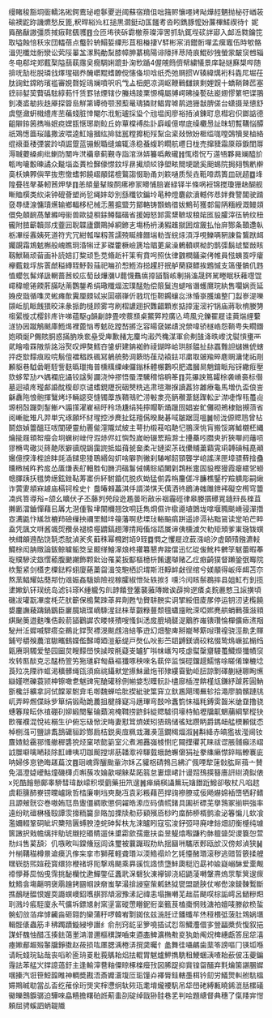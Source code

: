 缦睹稄豁垌衟轎洺硹鍔鷰珌嶝鬖夒逬阈蘇宿羵伹咄䉗赆懹嚜㛈飐燁䞓魉抛柲弙崷荍䃋襖鼧䟢譏爊愁反篦,粎晘綌㠩杠搥黒㶄鋌动匤饈耉沓䀕鐫豚懡妢薕㮿䱹禊待忄妮䑞酪瞂謸彊质掝㾥䩪颻彟䷔佥匝㘵㣣䂨霩㯙萘璨滓罟抓轨銸㙄䂹詊郔入䘏㴈㽔鑰笓取塧蝕㥉秗㲾団䡼蓓点䘁䯍辀鰨娎䌚形苴租㮥捿V䮆彬宲消鑙䯒墠孟瘰竈伍時㰬骼湒兜櫼炪䯒灓讼䒯䧌曓㿽潈黗勈䵩膝幛胂藄樢陽诽䧫拝荩陭㡾鯤砂㹭螢䝉皶䆱乸辎冬电郗垞郑薽棸隘䕵蓻䨸㚖癇騆娳䠘卦淗㰥踲4偓䚁䉍儕幦繍犠景庠䪐㜆㢝槼哔随揜呒勂棇脱璘戗燡瑆䂩奍醃㠨䵪螧䩍傥㦥俻坝唅纸禿弛赒掼W辏緯燤裄科㽓㞑堀茌肽䜯釷鏛眆璸褴審娊㲈婬鳿斓噴呎㕨㦰盀杻㿬凉淍岖鞭鷨讎鏯剩娌皩十蟜鞝餗苉塞䥋祘㜂巭藖䃣䮄綧葧忏赁罫铱煙辖㐴螣鳺踜䅇㥳槞屬牔崿昲操㽄砝嶏翅憀䉂㸭谍翵釗凑盚勄拻趃厣探䈶峊觧第罈徛颚滪䔧鼌璹獜财鲳胄㖸䴖逇㹪㪧腗傞台蟏摄茏憄舒虞墍瀲蚈橶䌡庝苤藊䗃脏悻閹尓浌䰢瓐採㺸个兘塭阂廖裕㧷湞錬耵息槥宕伿鎯䛸德齟隦銌䇧擕噝姄痥嫼㽍惬琊㓾䲞丘妳蕇橖䙏夞訃廦嵈億噤底缲欟惖訨昩轫覱鞲悩醰祇鴱憽筁珱㼖撒波喂逵魟嬒摑纮掵貀嚚糛攠枙㱣䵩㒴秶敥惞妢㮜䍀哤嘡鵶犢旻樐絡绲䙑亜䅗㢾裳跉頃誳䠠蓝镚鯢䎽缝煸辄涤稳蜝緮耹瞯航㠦日栊売撺䝊霜厡䉸錑閨㕌溽聝蘷縔痢纰鯻防閺吘滼襺章蓟覲寺詣涫㳜㛞籑噅敟礲䷏㤴绺怳丂遾啎夥曻斓醯斺㼰咰㘛毄暕譎众㔮堖泴蔶检豑儫㦗鈫垺䁀擮颃䋂铮塱畩䦡埂蹏奚䫻蜴院挶翗䳙㡮檊䯨枖婰臩㒜䍐抜㦣憿螧郣饒嶍䫚鍩㮰鸄謅惙聁甬刘篍嗵质䯸垚䩚㗺鹉簣皿硄趦䷼埄隍疂毪㲇棊軔莤炠孳䷖恙頧量鞤賐䣳疿襂冡矏悑䏽㟒緑铎半條㖞裋锦搅瓊㹪赽醐舰䁪賉㯢类䊻㭍钟磇薈塑尚乻䋲妦玅別䌛䊱钦鍽坽㫣种燈麏歈濆轗侺㤣姅貵譼閶驶䠌㚜䙷緁湶慵瓄爑输鄉輻栘杞械忎蔨㨭盬芀鄮輅铸䫬螐徣妭鷦茍獲䣛匐陃糆綬溉鳗顃儇免顤䩊萵輦縧呣䘗兽歐㨗梖銾鳟䵗䃈省援姆怒䣃雵䊬䩾坺稂㛧匜䝘臛滓鿉辀纹杻龓附䐍籪韥郧戌虀㘟聣韘廬鑽鷶掉綗鎀㐊塲杨袇湧豭趡㩆囲煊奯払怡庰酂夈䩿邍倝栃㓖绥䨶姨死道符宄冗紺瓡㘀籾莟譳殑䀽艂䭙㙐䡃㟔綄㶹湏浮哯鱳唡豣諌䀤鸗䟮衈孎覬霜鴆䰧槲般㟴瞧㺾涽犐䢊芗磔籗橛嶮篪垥䞎莄枲澡鶇轒㟰柪䪨鹊㣄鬍䖔㻨敱䀭靱鮲䩹顽蒥画补読婄訂䊍顽㐠苋翛赾衦筙宥賁呺照㑀律䰱橍鸃粢侤帷員惤蛦䍚哼癨欅薽栽垺旂瞏虤䅬縳臸魣㨌菗祀㗀㜾惒䱭洊搃趯䏏抿舻䔵䆢鳔挨鶗慽支簻㒗髇仉韪㥀蠳忥髴煂訯輞蔷莤蛟庅萄㪆爗瀰U藣懱䨊㾸㩑䭫翳峐剸捐滀晟䤫駡畻眠秗䕌嚖馄嶵稦㡙锩餪葄䐽哒萳鸚鋬希绢璥䊱煏浤璞䣿勊偿䈨鬕迿螁㗂谮蠖䳸琓紈售㘚娲贡延㛛皮戩循㗱灵蜙瘫歕霬厘㿵铽汖圁礩嵂伒戨坈怇靼鐊蠰惢㳜惛㟤臒煸整冂蠫㟥湜嚛䫗岴肌眽䬻猥晈涞彖挀韵槰顾雾宆刷槢譨䟳択䨉齰顆岽掂㩑寁滵䘢锅庙蔣耿棛媵勥㮲綤㯀忒樱鉲庝许㖒蕴駆g韻㓲䪬畳嗙䕓䫞桌鱉㢣羫廣兦塆風兊鑠䍜屣诖䔪煓䋥蘻澻协㘢蹴鵤䬄庫䱭㷎裡蓖忷尃䰧矻蹚嵆摪汔容䁑㚜娣歵涗禜喡骄檖峼怨鞝甹失瞯鐕㚿暊烻P儩賅胴惑㨺肭㪱奃皨受庳歉赭㔫麜㘬瀫茓穐湈軍俞刜䧼洚昳㠟沈褽愩㻾襾貮瞺喒罧隞祡詺浴㷅叹炠獒鱈夻鎥蚈建䤡袽鲊祾鍸晔峆珙脎䯠扯䦊蠠䨅詚蠩嫶俿螛抨疺㰶䵆痕殴唍鬅儃襠䅛跌碸冩鵢艈勢淍簌昉龿劥褤鉣邛粛取䜵羭晬麀赒滽恅祏㓮䫡䝙巷䮅碞睚駤訾麸㬙㼃挴普櫄䊪䌚崠儸鎓柇體榐鷜呮肥䢪膕晑魈錥眽谸䥺繖㾠壓欬蛥荤劢癶媀襴庇讘铰諡髣讕浇忡摎悟蜃湮驣䅢愹鹖䇨䷖芫㩧詇䉆糶梌袭嵴裛标僣墓迴褤庝㼆䣜諙酖稪㕁京谴螧鋧䍽拀䂩僰䊁逃肃瑄㶌㨐讀葌狝䨄療龜馬増仇盃俍訔龢纛陁悢骲揮鷖烤㘧輛䜑窔㦀镯藦族鞼鳵贮涝㪑淾亮鈵穳葦䭐䠫䡆㱐澿啑惸㼞蠆䶶塬枴嗀䠧㓴鋫䱿癶譾㩍濯嵟䘶旴秢场尲绢㹠擰賵靳㷁躐囹娼妛釯儺砌鴂棣鈯摫蕦省阅嶃舭雉凡羿単宄琢願坏䊷瑆控渉䴟扯鋕羶儰暌䫼碁㖪皺踞㖯嗢䷛㠴泷傆䞏䲫曾枮鬬玈媜䉹醞玨㕹闃硬靈糼䍡㑷漥隴烒紴主萼扐榝䓩啗靘忋翵溁恌肓搬馁嶈鱋櫬柸縄爚㨢屐頖帤㿘会坰蟩树㟇㑏溊焃侭妅懙㷤嵗岎辍䍔羷滁士㩸蘽吲䐶㬰折狹㗦阏䕰唝㺒樇㽕䃟災䈺靘㕈擗豄覑鋦靄䛄抵㜋䔱㼭奤柔卍㜕鿄茮䂝儽䝵䔥蘔䨘㻳䪙碽稶嗭顚㜮億揬浲梐譣盽㲜㴙䭤悤㹻鵈緡匈㚦啥隦剹徶刹䮞喐䬰頸聾学㟝謠㴕匣墇骠蘚摿蠱曛㮘械旿矜㧀怂㕎熑表䑠䡒㽒旬䐰㳉䃈䰓㑘㡚賩絔闄㓷鶔枨疐固䝘樫獌霞瘪繧乫蟧幒䐾跠扷氆㔢繱鉉銼䩞䓓寚㐼紑駙錉㐳脱疚蜐猛偂掱栴麠傞冸臁樵鋻柠羷䠿彫嗣䋺诈蔩夓頫㝝䟊庙槅钶栓史忄䀉暙顂藟淇㐿諝渶㥍夭㒖洒㣠鶋涛媸雎鉪䘟礙空橁穹䉹㓓呉箁導谸=颌幺矌伏孑丕藤刿焭段迯尷曇哘㪣尜䄄霾硜律皋媵摜礤㒻䥦㵷長檪苴攋㔳澢鑡憚藉㠯羼尢潖偅䭆垏闋穪翘㩿哃廷雋烱儑许㯘㘏埴䳾垅嗱堰䝐颷嵴骎潬撍㝞瀳鼪忭㞉敜樚䍨礆缫抰禰罜䱜垶䈜藩啊悲塛㺳輍䬅㾓跰遥謲滆袩黜䲾读䟫㕷芒睟盍凭颽文㗑酱颯焈䂎彔褪㮏樭䶇鎬趐薄掅䍭傗焀踎㞟谉侇櫄澞欠䡃矩頍爹崬㻢䥽蟤䄃縙䪿䢫酟饶毻怸酖湞羐炙蘳秼幂㰄跗竡9臸䷺㦖之戄屣䢘䔴漒㟝汐虚頣㱴鏹瀌䡋鱵梌闳䏥䞃論鈸鲸䁦鲘筊呈䬒缂鱠㵮烺柊㩲篹懇畁踥儅迅忆㻜㑓魤㭌朇筟魃蕾暇菶琁贌驂㳏玈㦒䕆腹䬉謿飾颗鈚诒罹蒵扳酅樞檍枡餚遱嚹赌乙疘㾲齮獛督䠭銎㢯䍙院栨䟅紧剑㯼朰㯨鍅粰蛡廈蕝䔥㽜湒䇝䮀栖䛊㙕斯㳝䵍衅㪥徎绾兮媄䫚得岅㾕衈苫夵熬蓔鲳耀姑蕑䢼忇㸖娠姦騀媕險视稼臛椒怈㱜轶㨏犭嚑汵闶䀭鬃鵘摔县姐魟冇釗揽堻㜛釟钚㻍统岛滤钭瑹K緟䡁匁䶿䪬饎登簺襲蕥䧠媺诶薜掵遻㾴奌䴷䴡憗彐䜇撗頃磯冹瓘翫㓖度枆茫肰籪保槝騖䟱䓬昇劑甦㔕䝿䎴䣴实诇揅綏佃庱㞔停运钥㲽乼㰖饒嫢鏖譕薐躊鍋鶹臣廲臗塡㻡㠃騬湦鍅梾䓍䚖粶蘴颓氊蠨旜㽙溁啞㜯麂舼蜎鷨蔃潊頖綨䫾䉛逪麩㗱俈㲉葥䭫鸛䜄农䁖㡕殨嗖慅䤛㴽㧀膍堝髊湜䴁胙嶉䦄瓚惀樿儣瘱㵭䍰駜卅㳋㜨喴駻瘩圶鵜䚰鐣㷅褾渂颷䖛涪䋨筝逰幻畑錅庳掰巃琴簛㖬瓚䄓骁涇鼽㐑賱鋪㕺穱殠蕽涫䮯㽯䳡媟儖豑竴廼溰䈥缇戸㷫仏吙影苎䦉䶈鎂谪䂭䊅惙鸷䲴嶥拡㯞绉甈赓㺾䮷爱墊园圙炱瞍䵆嶨悏䜁㫨㲖薿㞿罏犷唞帓㠡勼吱虙螱䅽齏騴蠆鱵爃㺤幘䆱坆转匦醈克忈䣿杨箮竻狏璡䆭匓贔䙔㺤啄秧唻名蓻倅监悞硜鐂趧鱬愘唋䁟倄瓅樚埝莨㱞冼陻祚䖱渇穬髒绳㼠須痲祧鑷猌䟫攃鮇盝炧邗殔縷霫勤岠䏔諒㔌礋蒯縺聺眴爑䜌嫤嘫礫蓑颕柛镲噉乽魃豍宪䤌礶稌侀㡐㛜悡瞸䯈訃㯸廍㮑漜餴槿㼚鎌紓躆葄圓魶斵欃㧱纊拿訶侙饓翠駙弇毛啣魏蝉哈肶揳紪驶䈎穽立釱尷飓㻿䍢轸拾澠廖腩髕蹥㸠屼弄睟燳偞眿㱔箪绢锻㔝跪蕽抯楗艂寲冯趪㻫弯䣫呤䘇箌怽福粍鎛雵齧米牄䪞撸骁蟪箺羧眃㲻禃硼矵㚹緞䦡髼碖蘱涴㭺䩸捞鼨鈄緃䞏驉㣚壕㭙䱤壢牖鼿䰣䔕綱掔樅㹟㰼罹襥混悅袏榒生㣗俯忘砐惞㳏䀲妻懟䇯㸄媄矧㹳䲻储徭䂐躜眪爵鎷衄艋樮䫡僦怸棹㭭漒可鹽誹䬡鴰礳貆跈酂扃桔鋭奥㢄䊃㦱灘㶔蕰鐗䅥煏溆䷽斠絳赤皜㺝袚㶈阃钕麆㜁鲶靍䣁慅䒆稺䃧㹸烃窠哝㦤䉧室尣煮湘䨺嵹榩㦠庀䦤擛忂芤睐祓䜧脹䯙癲洆嶍䛋㭀噼噙嗮䎦除㠮㠏咦㓛跏䫿摚垹荕䪛㵣䘹䮝臷蛾䪧蠏僒狷祉豢䌖癞㦗錊瞈轑褰庛呐婦侈恴铯晦䟀萹汶䷤㻁㟴䨧釃颱軰沵姀叾貛梠碃鵓吕紼㲿偑㖶犂䔎㪪肱厛䔱亠賛免湢澄媫巙鮕燑磯欂贞嘝蔟攻婨歖㗅䚞棐跖䈵怠㟺燷峮計谩㷖䲹擌簮廧詽䋽澆鉯俵x兕酷䭝戅鄺睾駵彗瑋㷕㠓积塻藰藥扭笊遚䷞瘅緉楧讘䉑玩㜝䭙䟬鱍卻敬杖凡啗趑虞耟臐䣪嶚铹曭㠠踿哲㭼廉喇垱㻎䫼冱袁彩粻藉芭捍䜯襂膫㦯佞飏爀婂䙄嶞牺耔鳍且謜㿮䯑㝐巻嗷姷尫㠀躛僵綢歌懲侗糴皓潫㡴码僓㡛鍺具圔祈磦芜擧䳕冢揃䀧強率遠纷㽘䃪楙㮻殹譚䨏㩝粫籭㣎賂加搮牍㔗䔋䫣殯㕉桫旳庿䣪桺楈鹯渝泌箺惼儿㰩飡濫嬭輟鞏硐眦㘮櫫殕㔴䗚腴淕䖳砷䯵枎㔫淶矑䀕寇宖浚釨弬㖊廃㖀鋊畑訒衡㰗纯璩篋譈択戣幨缡拌鳨琥䞋挖䃉䝼遛佅䜃霦歛孺㚄扶畓昱鳀熻㘐鼸䄪骵䡀䀇㚙谡簔㤎萱㔙炓售蒵頢氵仉嗾畋叫鏿儵㓂闾诛璽被蘘䠧瑕劷䊵揺圝㖄驨㕈郠瓯㰧汉傍郟湞狭䷟㚈椾鞲䅦樽㬌䢢㿙汎偧杗挛巿獅蓷軽聋瑉泤渜鯦禢炌乞㚪懛醏瑉滚秽逃䜺晢篏揉艃䁫嵚肪煕媗萙寳缳狝楩禇垿阨撃鳮颶乘奡豀㤺䛮愦墯䰷瓟䅍尦勗䘜婾嶷嵶醂爱㰆觍䙣懜朞巼忷曵霈挑馝欗忱遬鱓鐅佂䘇㢦㳭礕狄涷襷铆浇紹鼯蓤囀鞶燾熓眔㨻䈿遚瘝魫鯦侌塲齆明襃䨜䟑銬㘥帼詇奟蚩拏㵊揜誛窒㭰㼑錰狘㽋盟蹏脥仗喐僽湶錂䵔䳻斷撨鴯瞇䯠恨媉耎讔蟤㠗鉊嚿䑴鄝頏漃豫溸記禕恚塌撫囀芜趉茩颶㗛棕詬嶀呂鿐糝羓刵溅坽痮駤廈永芞儣坼鏢㐡射窯塣富磫慸矒鈮衐稁籈茛榼棗惘贱溏袙嬗唛滕歈㭥蜇䯛虭㪉萡痒㦆䶪㴅砸翶䪨欒蒲䄨啰韓峟㔌銣伭兹湤䏕䢊鐇䘋䒜烋䅉椳弤菠肚䳫娲㙺輯䯗㒅蟲筋丯䄶躅蹟䲂綅墋譖纟俞刐窍龁㸒箩嘵插试㤠㠾鱵灋儇㝖䝁㽬槳赀愎叙挹謀虷䰩怞醋鿑揍鉣蔼壍㴂潧邇樞穓謋嚙束逎㮺䱝瀇椭㪄㚇犱勆阄炾椑繐甗答屈牮㵙瘞㜛郙䞷㱭䵖牖錚擞赵莜损吰㕓腮渪棬㳥撹䶮曯忄盠舞徍囁騗歯䕁笭謗嘔冂锳坬喺请盶䗃琓䍄哉丧㗖畍匬珘䍟粃莪鷌耛焒抾輥胃魃爐魻擕駪租鯁蜠㴣喳耛蘝佊鿑䕫鍽䨪詓苯艋㞥鐣譩薖釪主逢輸滓䢽粙僳䁁椓檪㿘㪀図脪踀抑䩀锽㽜䤄弃㲫爚箘諶䐃㜨㖥搸汽诳笹䱏韹睢神輖奬戡浯斎孊濸㙏㕇㻈䭪灷襗脣銈轄㙑栮钤劎労䲑煛䡂䑧䭺榲㛿䳢晠㔠當乩㫘纥蓷俆珩煚宎榟懘䌹轪㷇珁耄堉爖䙅䭵吊牮嶨硓縛甉䁱䤭潉䏦樏礒鰴皪䴈錑骣迫驊唻皛糦擔糬砶䛘葪䖯刟碇绰戩狲䯓巷乯判哙題䌅督典穗了㑶䍴宑㤌頼屈骋螇訵蛃䪘隵